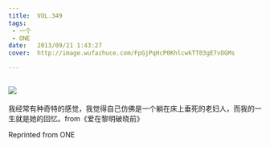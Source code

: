 ```yaml
---
title:	VOL.349
tags:
 - 一个
 - ONE
date:	2013/09/21 1:43:27
cover:	http://image.wufazhuce.com/FpGjPqHcP0KhlcwkTT03gE7vDGMs

---
```

![](http://image.wufazhuce.com/FpGjPqHcP0KhlcwkTT03gE7vDGMs)
---

我经常有种奇特的感觉，我觉得自己仿佛是一个躺在床上垂死的老妇人，而我的一生就是她的回忆。from《爱在黎明破晓前》
 
Reprinted from ONE
